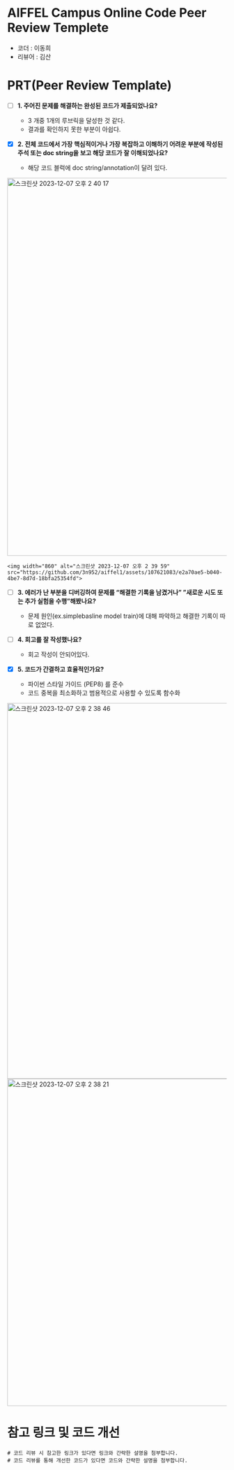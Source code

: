 # AIFFEL Campus Online Code Peer Review Templete
- 코더 : 이동희
- 리뷰어 : 김산


# PRT(Peer Review Template)
- [ ]  **1. 주어진 문제를 해결하는 완성된 코드가 제출되었나요?**
    -  3 개중 1개의 루브릭을 달성한 것 같다.
    -  결과를 확인하지 못한 부분이 아쉽다.
    
- [x]  **2. 전체 코드에서 가장 핵심적이거나 가장 복잡하고 이해하기 어려운 부분에 작성된 
주석 또는 doc string을 보고 해당 코드가 잘 이해되었나요?**
    - 해당 코드 블럭에 doc string/annotation이 달려 있다.
  <img width="865" alt="스크린샷 2023-12-07 오후 2 40 17" src="https://github.com/3n952/aiffel1/assets/107621083/80eca55a-b578-4b53-933d-b8df89eb4db4">

    <img width="860" alt="스크린샷 2023-12-07 오후 2 39 59" src="https://github.com/3n952/aiffel1/assets/107621083/e2a70ae5-b040-4be7-8d7d-18bfa25354fd">

- [ ]  **3. 에러가 난 부분을 디버깅하여 문제를 “해결한 기록을 남겼거나” 
”새로운 시도 또는 추가 실험을 수행”해봤나요?**
    - 문제 원인(ex.simplebasline model train)에 대해 파악하고 해결한 기록이 따로 없었다.
        
- [ ]  **4. 회고를 잘 작성했나요?**
    - 회고 작성이 안되어있다.
    
        
- [x]  **5. 코드가 간결하고 효율적인가요?**
    - 파이썬 스타일 가이드 (PEP8) 를 준수
    - 코드 중복을 최소화하고 범용적으로 사용할 수 있도록 함수화
  
<img width="860" alt="스크린샷 2023-12-07 오후 2 38 46" src="https://github.com/3n952/aiffel1/assets/107621083/74156201-6272-46d8-ae8d-682971622a50">

<img width="749" alt="스크린샷 2023-12-07 오후 2 38 21" src="https://github.com/3n952/aiffel1/assets/107621083/308d7744-5348-48a8-8f0e-15202d94f8c3">

# 참고 링크 및 코드 개선
```
# 코드 리뷰 시 참고한 링크가 있다면 링크와 간략한 설명을 첨부합니다.
# 코드 리뷰를 통해 개선한 코드가 있다면 코드와 간략한 설명을 첨부합니다.
```
